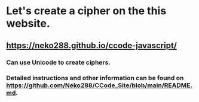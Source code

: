 # Let's create a cipher on the this website.
## <https://neko288.github.io/ccode-javascript/>
### Can use Unicode to create ciphers.
### Detailed instructions and other information can be found on <https://github.com/Neko288/CCode_Site/blob/main/README.md>.

